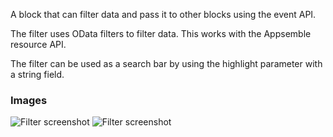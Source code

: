 A block that can filter data and pass it to other blocks using the event API.

The filter uses OData filters to filter data. This works with the Appsemble resource API.

The filter can be used as a search bar by using the highlight parameter with a string field.

### Images

![Filter screenshot](https://gitlab.com/appsemble/appsemble/-/raw/0.34.1-test.0/config/assets/filter.png)
![Filter screenshot](https://gitlab.com/appsemble/appsemble/-/raw/0.34.1-test.0/config/assets/filter-search-bar.png)
